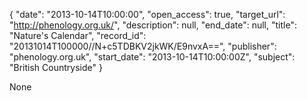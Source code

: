 {
  "date": "2013-10-14T10:00:00", 
  "open_access": true, 
  "target_url": "http://phenology.org.uk/", 
  "description": null, 
  "end_date": null, 
  "title": "Nature's Calendar", 
  "record_id": "20131014T100000//N+c5TDBKV2jkWK/E9nvxA==", 
  "publisher": "phenology.org.uk", 
  "start_date": "2013-10-14T10:00:00Z", 
  "subject": "British Countryside"
}

None